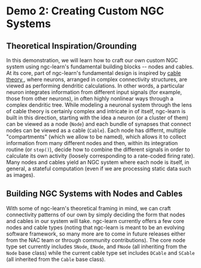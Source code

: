 # Demo 2: Creating Custom NGC Systems

## Theoretical Inspiration/Grounding
In this demonstration, we will learn how to craft our own custom NGC system
using ngc-learn's fundamental building blocks -- nodes and cables. At its core,
part of ngc-learn's fundamental design is inspired by
<a href="http://www.scholarpedia.org/article/Neuronal_cable_theory">cable theory </a>,
where neurons, arranged in complex connectivity structures, are viewed as
performing dendritic calculations. In other words, a particular neuron integrates
information from different input signals (for example, those from other neurons), in
often highly nonlinear ways through a complex dendritic tree. While modeling
a neuronal system through the lens of cable theory is certainly complex and intricate
in of itself, ngc-learn is built in this direction, starting with the idea a neuron
(or a cluster of them) can be viewed as a node (`Node`) and each bundle of synapses
that connect nodes can be viewed as a cable (`Cable`). Each node has differnt, multiple
"compartments" (which we allow to be named), which allows it to collect information
from many different nodes and then, within its integration routine (or `step()`),
decide how to combine the different signals in order to calculate its own activity
(loosely corresponding to a rate-coded firing rate). Many nodes and cables yield
an NGC system where each node is itself, in general, a stateful computation (even
if we are processing static data such as images).

## Building NGC Systems with Nodes and Cables
With some of ngc-learn's theoretical framing in mind, we can craft connectivity
patterns of our own by simply deciding the form that nodes and cables in our system
will take. ngc-learn currently offers a few core nodes and cable types (noting that
ngc-learn is meant to be an evolving software framework, so many more are to come
in future releases either from the NAC team or through community contributions).
The core node type set currently includes `SNode`, `ENode`, and `FNode` (all inheriting
from the `Node` base class) while the current cable type set includes `DCable` and
`SCable` (all inherited from the `Cable` base class).
